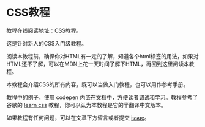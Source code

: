# CSS教程

教程在线阅读地址：[CSS教程](https://github.com/pengfeiw/css-tutorial/blob/master/chapters/001%20%E7%9B%92%E6%A8%A1%E5%9E%8B.md)。

这是针对新人的CSS入门级教程。

阅读本教程前，确保你对HTML有一定的了解，知道各个html标签的用法，如果对HTML还不了解，可以在MDN上花一天时间了解下HTML，再回到这里阅读本教程。

本教程会介绍CSS的所有内容，既可以当做入门教程，也可以用作参考手册。

教程中的例子，使用 codepen 内嵌在文档中，方便读者调试和学习。教程参考了谷歌的 [learn css](https://web.dev/learn/css/) 教程，你可以认为本教程是它的半翻译中文版本。

如果教程有任何问题，可以在文章下方留言或者提交 [issue](https://github.com/pengfeiw/css-tutorial/issues)。
